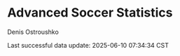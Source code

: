 # Advanced Soccer Statistics
Denis Ostroushko

<!-- gfm -->

Last successful data update: 2025-06-10 07:34:34 CST
